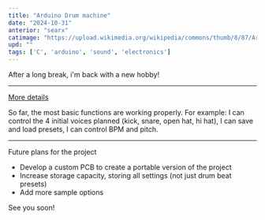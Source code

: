 ```yaml
---
title: "Arduino Drum machine"
date: "2024-10-31"
anterior: "searx"
catimage: "https://upload.wikimedia.org/wikipedia/commons/thumb/8/87/Arduino_Logo.svg/720px-Arduino_Logo.svg.png"
upd: ""
tags: ['C', 'arduino', 'sound', 'electronics']
---
```


After a long break, i'm back with a new hobby!

---------

[More details](https://github.com/fortmea/arduino-drums)

So far, the most basic functions are working properly. For example: I can control the 4 initial voices planned (kick, snare, open hat, hi hat), I can save and load presets, I can control BPM and pitch.

----

Future plans for the project

* Develop a custom PCB to create a portable version of the project
* Increase storage capacity, storing all settings (not just drum beat presets)
* Add more sample options

See you soon!
